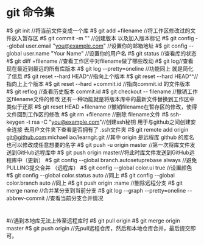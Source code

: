 # git 命令集
#$ git init //将当前文件变成一个库
#$ git add +filename //将工作区修改过的文件放入暂存区
#$ git commit -m "" //创建版本 以及加入版本标记
#$ git config --global user.email "you@example.com" //设置你的邮箱地址
#$ git config --global user.name "Your Name"  //设置你的用户名
#$ git status //查看库的状态
#$ git diff +filename //查看工作区中对filename做了哪些改动
#$ git log//查看现在最近到最远的所有库版本
#$ git log --pretty=oneline //功能同上 就是简化了信息
#$ git reset --hard HEAD^//指向上个版本
#$ git reset --hard HEAD^^//指向上上个版本
#$ git reset --hard +commit.id //指向commit.id 的文件版本
#$ git reflog //查看历史版本 commit.id
#$ git checkout -- filename //撤销工作区filename文件的修改 还有一种功能就是将版本库中的最新文件替换到工作区中 类似于还原
#$ git reset HEAD +filename //撤销filename在暂存区的修改，使得文件回到工作区的修改
#$ git rm +filename //删除 filename文件
#$ ssh-keygen -t rsa -C "you@example.com"//创建ssh秘钥 用于与github之间创建安全连接  去用户文件夹下查看是否拥有了 .ssh文件夹
#$ git remote add origin git@github.com:michaelliao/learngit.git //其中 origin 是远程库 github 的库名 也可以修改成任意想要的名字
#$ git push -u origin master //第一次将库文件发送到GitHub远程库中
#$ git push origin master//将此时库文件发送到GitHub远程库中（更新）
#$ git config --global branch.autosetuprebase always //避免PULLING提交合并 （远程库）
#$ git config --global color.ui true //设置颜色
#$ git config --global color.status auto //同上
#$ git config --global color.branch auto //同上
#$ git push origin :name //删除远程分支
#$ git merge name //合并某分支到当前分支
#$ git log --graph --pretty=oneline --abbrev-commit //查看当前分支合并情况
#
#//遇到本地库无法上传至远程库时
#$ git pull origin 
#$ git merge origin master
#$ git push origin //先pull远程仓库，然后和本地仓库合并，最后提交即可。